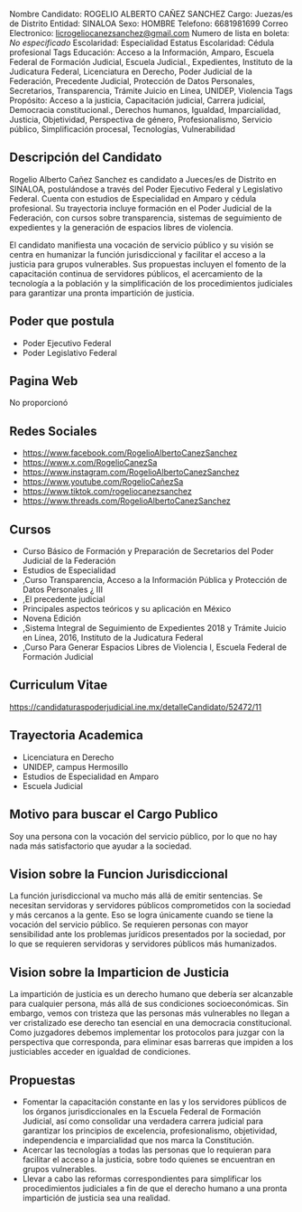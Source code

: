Nombre Candidato: ROGELIO ALBERTO CAÑEZ SANCHEZ
Cargo: Juezas/es de Distrito
Entidad: SINALOA
Sexo: HOMBRE
Telefono: 6681981699
Correo Electronico: licrogeliocanezsanchez@gmail.com
Numero de lista en boleta: *No especificado*
Escolaridad: Especialidad
Estatus Escolaridad: Cédula profesional
Tags Educación: Acceso a la Información, Amparo, Escuela Federal de Formación Judicial, Escuela Judicial., Expedientes, Instituto de la Judicatura Federal, Licenciatura en Derecho, Poder Judicial de la Federación, Precedente Judicial, Protección de Datos Personales, Secretarios, Transparencia, Trámite Juicio en Línea, UNIDEP, Violencia
Tags Propósito: Acceso a la justicia, Capacitación judicial, Carrera judicial, Democracia constitucional., Derechos humanos, Igualdad, Imparcialidad, Justicia, Objetividad, Perspectiva de género, Profesionalismo, Servicio público, Simplificación procesal, Tecnologías, Vulnerabilidad


## Descripción del Candidato 

Rogelio Alberto Cañez Sanchez es candidato a Jueces/es de Distrito en SINALOA, postulándose a través del Poder Ejecutivo Federal y Legislativo Federal. Cuenta con estudios de Especialidad en Amparo y cédula profesional. Su trayectoria incluye formación en el Poder Judicial de la Federación, con cursos sobre transparencia, sistemas de seguimiento de expedientes y la generación de espacios libres de violencia.

El candidato manifiesta una vocación de servicio público y su visión se centra en humanizar la función jurisdiccional y facilitar el acceso a la justicia para grupos vulnerables. Sus propuestas incluyen el fomento de la capacitación continua de servidores públicos, el acercamiento de la tecnología a la población y la simplificación de los procedimientos judiciales para garantizar una pronta impartición de justicia.


## Poder que postula

- Poder Ejecutivo Federal
- Poder Legislativo Federal


## Pagina Web

No proporcionó


## Redes Sociales

- https://www.facebook.com/RogelioAlbertoCanezSanchez
- https://www.x.com/RogelioCanezSa
- https://www.instagram.com/RogelioAlbertoCanezSanchez
- https://www.youtube.com/RogelioCañezSa
- https://www.tiktok.com/rogeliocanezsanchez
- https://www.threads.com/RogelioAlbertoCanezSanchez


## Cursos

- Curso Básico de Formación y Preparación de Secretarios del Poder Judicial de la Federación
- Estudios de Especialidad
- ,Curso Transparencia, Acceso a la Información Pública y Protección de Datos Personales ¿ III
- ,El precedente judicial
- Principales aspectos teóricos y su aplicación en México
- Novena Edición
- ,Sistema Integral de Seguimiento de Expedientes 2018 y Trámite Juicio en Línea, 2016, Instituto de la Judicatura Federal
- ,Curso Para Generar Espacios Libres de Violencia   I, Escuela Federal de Formación Judicial


## Curriculum Vitae

https://candidaturaspoderjudicial.ine.mx/detalleCandidato/52472/11


## Trayectoria Academica

- Licenciatura en Derecho
- UNIDEP, campus Hermosillo
- Estudios de Especialidad en Amparo
- Escuela Judicial


## Motivo para buscar el Cargo Publico

Soy una persona con la vocación del servicio público, por lo que no hay nada más satisfactorio que ayudar a la sociedad.


## Vision sobre la Funcion Jurisdiccional

La función jurisdiccional va mucho más allá de emitir sentencias. Se necesitan servidoras y servidores públicos comprometidos con la sociedad y más cercanos a la gente. Eso se logra únicamente cuando se tiene la vocación del servicio público. Se requieren personas con mayor sensibilidad ante los problemas jurídicos presentados por la sociedad, por lo que se requieren servidoras y servidores públicos más humanizados.


## Vision sobre la Imparticion de Justicia

La impartición de justicia es un derecho humano que debería ser alcanzable para cualquier persona, más allá de sus condiciones socioeconómicas. Sin embargo, vemos con tristeza que las personas más vulnerables no llegan a ver cristalizado ese derecho tan esencial en una democracia constitucional. Como juzgadores debemos implementar los protocolos para juzgar con la perspectiva que corresponda, para eliminar esas barreras que impiden a los justiciables acceder en igualdad de condiciones.


## Propuestas

- Fomentar la capacitación constante en las y los servidores públicos de los órganos jurisdiccionales en la Escuela Federal de Formación Judicial, así como consolidar una verdadera carrera judicial para garantizar los principios de excelencia, profesionalismo, objetividad, independencia e imparcialidad que nos marca la Constitución.
- Acercar las tecnologías a todas las personas que lo requieran para facilitar el acceso a la justicia, sobre todo quienes se encuentran en grupos vulnerables.
- Llevar a cabo las reformas correspondientes para simplificar los procedimientos judiciales a fin de que el derecho humano a una pronta impartición de justicia sea una realidad.

